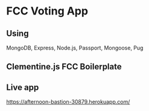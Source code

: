 # FCC Voting App

## Using

MongoDB, Express, Node.js, Passport, Mongoose, Pug

## Clementine.js FCC Boilerplate

## Live app
https://afternoon-bastion-30879.herokuapp.com/
